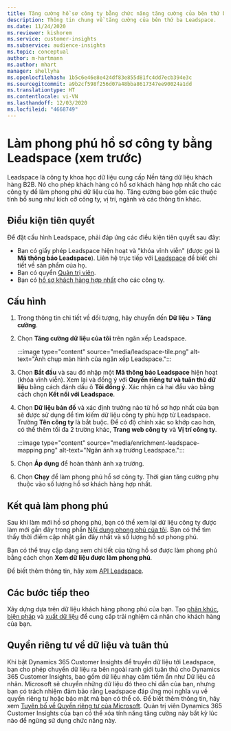 ```yaml
---
title: Tăng cường hồ sơ công ty bằng chức năng tăng cường của bên thứ ba Leadspace
description: Thông tin chung về tăng cường của bên thứ ba Leadspace.
ms.date: 11/24/2020
ms.reviewer: kishorem
ms.service: customer-insights
ms.subservice: audience-insights
ms.topic: conceptual
author: m-hartmann
ms.author: mhart
manager: shellyha
ms.openlocfilehash: 1b5c6e46e8e424df83e855d81fc4dd7ecb394e3c
ms.sourcegitcommit: a9b2cf598f256d07a48bba8617347ee90024a1dd
ms.translationtype: HT
ms.contentlocale: vi-VN
ms.lasthandoff: 12/03/2020
ms.locfileid: "4668749"
---
```

# <a name="enrichment-of-company-profiles-with-leadspace-preview"></a>Làm phong phú hồ sơ công ty bằng Leadspace (xem trước)

Leadspace là công ty khoa học dữ liệu cung cấp Nền tảng dữ liệu khách hàng B2B. Nó cho phép khách hàng có hồ sơ khách hàng hợp nhất cho các công ty để làm phong phú dữ liệu của họ. Tăng cường bao gồm các thuộc tính bổ sung như kích cỡ công ty, vị trí, ngành và các thông tin khác.

## <a name="prerequisites"></a>Điều kiện tiên quyết

Để đặt cấu hình Leadspace, phải đáp ứng các điều kiện tiên quyết sau đây:

- Bạn có giấy phép Leadspace hiện hoạt và "khóa vĩnh viễn" (được gọi là **Mã thông báo Leadspace**). Liên hệ trực tiếp với [Leadspace](https://www.leadspace.com/products/leadspace-on-demand/) để biết chi tiết về sản phẩm của họ.
- Bạn có quyền [Quản trị viên](permissions.md#administrator).
- Bạn có [hồ sơ khách hàng hợp nhất](customer-profiles.md) cho các công ty.

## <a name="configuration"></a>Cấu hình

1. Trong thông tin chi tiết về đối tượng, hãy chuyển đến **Dữ liệu** > **Tăng cường**.

1. Chọn **Tăng cường dữ liệu của tôi** trên ngăn xếp Leadspace.

   :::image type="content" source="media/leadspace-tile.png" alt-text="Ảnh chụp màn hình của ngăn xếp Leadspace.":::

1. Chọn **Bắt đầu** và sau đó nhập một **Mã thông báo Leadspace** hiện hoạt (khóa vĩnh viễn). Xem lại và đồng ý với **Quyền riêng tư và tuân thủ dữ liệu** bằng cách đánh dấu ô **Tôi đồng ý**. Xác nhận cả hai đầu vào bằng cách chọn **Kết nối với Leadspace**.

1. Chọn **Dữ liệu bản đồ** và xác định trường nào từ hồ sơ hợp nhất của bạn sẽ được sử dụng để tìm kiếm dữ liệu công ty phù hợp từ Leadspace. Trường **Tên công ty** là bắt buộc. Để có độ chính xác so khớp cao hơn, có thể thêm tối đa 2 trường khác, **Trang web công ty** và **Vị trí công ty**.

   :::image type="content" source="media/enrichment-leadspace-mapping.png" alt-text="Ngăn ánh xạ trường Leadspace.":::
   
1. Chọn **Áp dụng** để hoàn thành ánh xạ trường.

1. Chọn **Chạy** để làm phong phú hồ sơ công ty. Thời gian tăng cường phụ thuộc vào số lượng hồ sơ khách hàng hợp nhất.

## <a name="enrichment-results"></a>Kết quả làm phong phú

Sau khi làm mới hồ sơ phong phú, bạn có thể xem lại dữ liệu công ty được làm mới gần đây trong phần [Nội dung phong phú của tôi](enrichment-hub.md). Bạn có thể tìm thấy thời điểm cập nhật gần đây nhất và số lượng hồ sơ phong phú.

Bạn có thể truy cập dạng xem chi tiết của từng hồ sơ được làm phong phú bằng cách chọn **Xem dữ liệu được làm phong phú**.

Để biết thêm thông tin, hãy xem [API Leadspace](https://support.leadspace.com/hc/en-us/sections/201997649-API).

## <a name="next-steps"></a>Các bước tiếp theo

Xây dựng dựa trên dữ liệu khách hàng phong phú của bạn. Tạo [phân khúc](segments.md), [biện pháp](measures.md) và [xuất dữ liệu](export-destinations.md) để cung cấp trải nghiệm cá nhân cho khách hàng của bạn.

## <a name="data-privacy-and-compliance"></a>Quyền riêng tư về dữ liệu và tuân thủ

Khi bật Dynamics 365 Customer Insights để truyền dữ liệu tới Leadspace, bạn cho phép chuyển dữ liệu ra bên ngoài ranh giới tuân thủ cho Dynamics 365 Customer Insights, bao gồm dữ liệu nhạy cảm tiềm ẩn như Dữ liệu cá nhân. Microsoft sẽ chuyển những dữ liệu đó theo chỉ dẫn của bạn, nhưng bạn có trách nhiệm đảm bảo rằng Leadspace đáp ứng mọi nghĩa vụ về quyền riêng tư hoặc bảo mật mà bạn có thể có. Để biết thêm thông tin, hãy xem [Tuyên bố về Quyền riêng tư của Microsoft](https://go.microsoft.com/fwlink/?linkid=396732).
Quản trị viên Dynamics 365 Customer Insights của bạn có thể xóa tính năng tăng cường này bất kỳ lúc nào để ngừng sử dụng chức năng này.